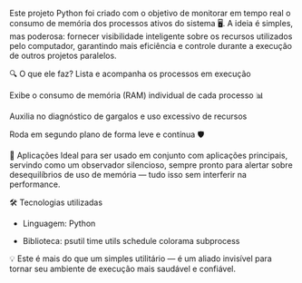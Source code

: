 Este projeto Python foi criado com o objetivo de monitorar em tempo real o consumo de memória dos processos ativos do sistema 🖥️. A ideia é simples, mas poderosa: fornecer visibilidade inteligente sobre os recursos utilizados pelo computador, garantindo mais eficiência e controle durante a execução de outros projetos paralelos.

🔍 O que ele faz?
Lista e acompanha os processos em execução

Exibe o consumo de memória (RAM) individual de cada processo 📊

Auxilia no diagnóstico de gargalos e uso excessivo de recursos

Roda em segundo plano de forma leve e contínua 🛡️

🚀 Aplicações
Ideal para ser usado em conjunto com aplicações principais, servindo como um observador silencioso, sempre pronto para alertar sobre desequilíbrios de uso de memória — tudo isso sem interferir na performance.

🛠️ Tecnologias utilizadas
- Linguagem:
Python 

- Biblioteca:
psutil 
time
utils
schedule
colorama
subprocess

💡 Este é mais do que um simples utilitário — é um aliado invisível para tornar seu ambiente de execução mais saudável e confiável.
